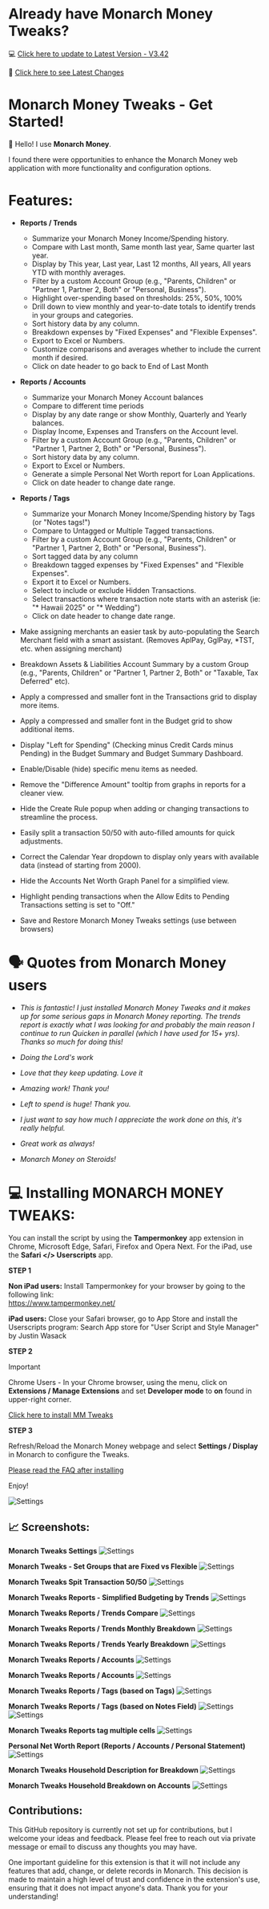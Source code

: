 # Already have Monarch Money Tweaks?

💻 [Click here to update to Latest Version - V3.42](https://github.com/RobertParesi/MonarchMoneyTrendReport/raw/refs/heads/main/MonarchMoneyTweaks.user.js) 

🔖 [Click here to see Latest Changes](https://github.com/RobertParesi/MonarchMoneyTrendReport/blob/main/VERSION_HISTORY.md)

# Monarch Money Tweaks - Get Started! 

👋 Hello!  I use **Monarch Money**.  

I found there were opportunities to enhance the Monarch Money web application with more functionality and configuration options.

# Features:

* **Reports / Trends**
    - Summarize your Monarch Money Income/Spending history.
    - Compare with Last month, Same month last year, Same quarter last year.
    - Display by This year, Last year, Last 12 months, All years, All years YTD with monthly averages.
    - Filter by a custom Account Group (e.g., "Parents, Children" or "Partner 1, Partner 2, Both" or "Personal, Business").
    - Highlight over-spending based on thresholds: 25%, 50%, 100%
    - Drill down to view monthly and year-to-date totals to identify trends in your groups and categories.
    - Sort history data by any column.
    - Breakdown expenses by "Fixed Expenses" and "Flexible Expenses".
    - Export to Excel or Numbers.
    - Customize comparisons and averages whether to include the current month if desired.
    - Click on date header to go back to End of Last Month

* **Reports / Accounts**
     - Summarize your Monarch Money Account balances
     - Compare to different time periods 
     - Display by any date range or show Monthly, Quarterly and Yearly balances.
     - Display Income, Expenses and Transfers on the Account level.
     - Filter by a custom Account Group (e.g., "Parents, Children" or "Partner 1, Partner 2, Both" or "Personal, Business").
     - Sort history data by any column.
     - Export to Excel or Numbers.
     - Generate a simple Personal Net Worth report for Loan Applications.
     - Click on date header to change date range. 
       
* **Reports / Tags**
     - Summarize your Monarch Money Income/Spending history by Tags (or "Notes tags!")
     - Compare to Untagged or Multiple Tagged transactions.
     - Filter by a custom Account Group (e.g., "Parents, Children" or "Partner 1, Partner 2, Both" or "Personal, Business").
     - Sort tagged data by any column
     - Breakdown tagged expenses by "Fixed Expenses" and "Flexible Expenses".
     - Export it to Excel or Numbers.
     - Select to include or exclude Hidden Transactions.
     - Select transactions where transaction note starts with an asterisk (ie: "* Hawaii 2025" or "* Wedding")
     - Click on date header to change date range.
       
* Make assigning merchants an easier task by auto-populating the Search Merchant field with a smart assistant. (Removes AplPay, GglPay, *TST, etc. when assigning merchant)
* Breakdown Assets & Liabilities Account Summary by a custom Group (e.g., "Parents, Children" or "Partner 1, Partner 2, Both" or "Taxable, Tax Deferred" etc).
* Apply a compressed and smaller font in the Transactions grid to display more items.
* Apply a compressed and smaller font in the Budget grid to show additional items.
* Display "Left for Spending" (Checking minus Credit Cards minus Pending) in the Budget Summary and Budget Summary Dashboard.
* Enable/Disable (hide) specific menu items as needed.
* Remove the "Difference Amount" tooltip from graphs in reports for a cleaner view.
* Hide the Create Rule popup when adding or changing transactions to streamline the process.
* Easily split a transaction 50/50 with auto-filled amounts for quick adjustments.
* Correct the Calendar Year dropdown to display only years with available data (instead of starting from 2000).
* Hide the Accounts Net Worth Graph Panel for a simplified view.
* Highlight pending transactions when the Allow Edits to Pending Transactions setting is set to "Off."
* Save and Restore Monarch Money Tweaks settings (use between browsers)

# 🗣️ Quotes from Monarch Money users  
- _This is fantastic! I just installed Monarch Money Tweaks and it makes up for some serious gaps in Monarch Money reporting. The trends report is exactly what I was looking for and probably the main reason I continue to run Quicken in parallel (which I have used for 15+ yrs). Thanks so much for doing this!_

- _Doing the Lord's work_

- _Love that they keep updating. Love it_

- _Amazing work! Thank you!_

- _Left to spend is huge! Thank you._

- _I just want to say how much I appreciate the work done on this, it's really helpful._

- _Great work as always!_

- _Monarch Money on Steroids!_  


# 💻 Installing MONARCH MONEY TWEAKS:

You can install the script by using the **Tampermonkey** app extension in Chrome, Microsoft Edge, Safari, Firefox and Opera Next.  For the iPad, use the **Safari </> Userscripts** app.

**STEP 1**

**Non iPad users:** Install Tampermonkey for your browser by going to the following link:  
https://www.tampermonkey.net/

**iPad users:** Close your Safari browser, go to App Store and install the Userscripts program:
Search App store for "User Script and Style Manager" by Justin Wasack


**STEP 2**

> [!IMPORTANT]
> Chrome Users - In your Chrome browser, using the menu, click on **Extensions / Manage Extensions** and set **Developer mode** to **on** found in upper-right corner. 

[Click here to install MM Tweaks](https://github.com/RobertParesi/MonarchMoneyTrendReport/raw/refs/heads/main/MonarchMoneyTweaks.user.js)

**STEP 3**

Refresh/Reload the Monarch Money webpage and select **Settings / Display** in Monarch to configure the Tweaks.

[Please read the FAQ after installing](https://github.com/RobertParesi/MonarchMoneyTrendReport/blob/main/FAQ.md) 

Enjoy!

![Settings](/images/MM_SettingsDeveloper.png)

## 📈 Screenshots:

**Monarch Tweaks Settings**
![Settings](/images/MT_V3_01.png)

**Monarch Tweaks - Set Groups that are Fixed vs Flexible**
![Settings](/images/MTFixed.png)

**Monarch Tweaks Spit Transaction 50/50**
![Settings](/images/MT_V3_03.png)

**Monarch Tweaks Reports - Simplified Budgeting by Trends**
![Settings](/images/MTTrendInfo.png)

**Monarch Tweaks Reports / Trends Compare**
![Settings](/images/MT_V3_04.png)

**Monarch Tweaks Reports / Trends Monthly Breakdown**
![Settings](/images/MT_V3_05.png)

**Monarch Tweaks Reports / Trends Yearly Breakdown**
![Settings](/images/MT_V3_06.png)

**Monarch Tweaks Reports / Accounts**
![Settings](/images/MT_V3_07.png)

**Monarch Tweaks Reports / Accounts**
![Settings](/images/MT_V3_08.png)

**Monarch Tweaks Reports / Tags (based on Tags)**
![Settings](/images/MT_V3_09.png)

**Monarch Tweaks Reports / Tags (based on Notes Field)**
![Settings](/images/MT_TagsNotes.png)
![Settings](/images/MT_TagsNotes2.png)

**Monarch Tweaks Reports tag multiple cells**
![Settings](/images/MT_V3_10.png)

**Personal Net Worth Report (Reports / Accounts / Personal Statement)**
![Settings](/images/MT_V3_12.png)

**Monarch Tweaks Household Description for Breakdown**
![Settings](/images/MT_V3_11.png)

**Monarch Tweaks Household Breakdown on Accounts**
![Settings](/images/MT_V3_13.png)

## Contributions:

This GitHub repository is currently not set up for contributions, but I welcome your ideas and feedback. Please feel free to reach out via private message or email to discuss any thoughts you may have.

One important guideline for this extension is that it will not include any features that add, change, or delete records in Monarch. This decision is made to maintain a high level of trust and confidence in the extension's use, ensuring that it does not impact anyone's data. Thank you for your understanding!

